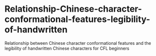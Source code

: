 # Relationship-Chinese-character-conformational-features-legibility-of-handwritten
Relationship between Chinese character conformational features and the legibility of handwritten Chinese characters for CFL beginners
